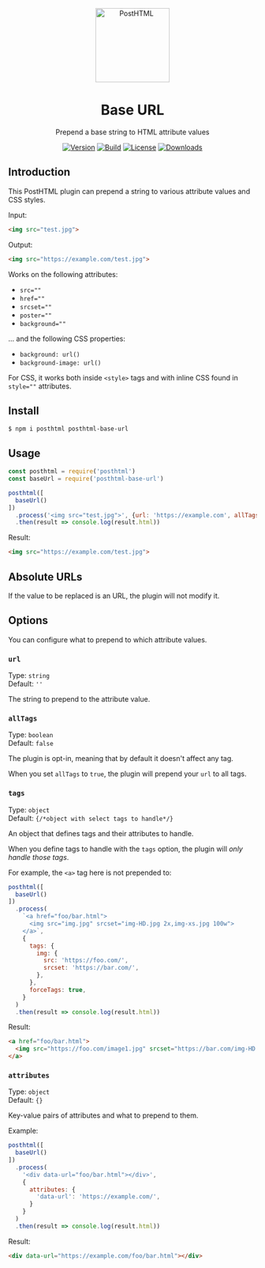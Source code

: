 <div align="center">
  <img width="150" height="150" alt="PostHTML" src="https://posthtml.github.io/posthtml/logo.svg">
  <h1>Base URL</h1>
  <p>Prepend a base string to HTML attribute values</p>

  [![Version][npm-version-shield]][npm]
  [![Build][github-ci-shield]][github-ci]
  [![License][license-shield]][license]
  [![Downloads][npm-stats-shield]][npm-stats]
</div>

## Introduction

This PostHTML plugin can prepend a string to various attribute values and CSS styles.

Input:

```html
<img src="test.jpg">
```

Output:

```html
<img src="https://example.com/test.jpg">
```

Works on the following attributes:

- `src=""`
- `href=""`
- `srcset=""`
- `poster=""`
- `background=""`

... and the following CSS properties:

- `background: url()`
- `background-image: url()`

For CSS, it works both inside `<style>` tags and with inline CSS found in `style=""` attributes.

## Install

```
$ npm i posthtml posthtml-base-url
```

## Usage

```js
const posthtml = require('posthtml')
const baseUrl = require('posthtml-base-url')

posthtml([
  baseUrl()
])
  .process('<img src="test.jpg">', {url: 'https://example.com', allTags: true})
  .then(result => console.log(result.html))
```

Result:

```html
<img src="https://example.com/test.jpg">
```

## Absolute URLs

If the value to be replaced is an URL, the plugin will not modify it.

## Options

You can configure what to prepend to which attribute values.

### `url`

Type: `string`\
Default: `''`

The string to prepend to the attribute value.

### `allTags`

Type: `boolean`\
Default: `false`

The plugin is opt-in, meaning that by default it doesn't affect any tag.

When you set `allTags` to `true`, the plugin will prepend your `url` to all tags.

### `tags`

Type: `object`\
Default: `{/*object with select tags to handle*/}`

An object that defines tags and their attributes to handle.

When you define tags to handle with the `tags` option, the plugin will _only handle those tags_.

For example, the `<a>` tag here is not prepended to:

```js
posthtml([
  baseUrl()
])
  .process(
    `<a href="foo/bar.html">
      <img src="img.jpg" srcset="img-HD.jpg 2x,img-xs.jpg 100w">
    </a>`, 
    {
      tags: {
        img: {
          src: 'https://foo.com/',
          srcset: 'https://bar.com/',
        },
      },
      forceTags: true,
    }
  )
  .then(result => console.log(result.html))
```

Result:

```html
<a href="foo/bar.html">
  <img src="https://foo.com/image1.jpg" srcset="https://bar.com/img-HD.jpg 2x, https://bar.com/img-xs.jpg 100w">
</a>
```

### `attributes`

Type: `object`\
Default: `{}`

Key-value pairs of attributes and what to prepend to them.

Example:

```js
posthtml([
  baseUrl()
])
  .process(
    '<div data-url="foo/bar.html"></div>', 
    {
      attributes: {
        'data-url': 'https://example.com/',
      }
    }
  )
  .then(result => console.log(result.html))
```

Result:

```html
<div data-url="https://example.com/foo/bar.html"></div>
```

[npm]: https://www.npmjs.com/package/posthtml-base-url
[npm-version-shield]: https://img.shields.io/npm/v/posthtml-base-url.svg
[npm-stats]: http://npm-stat.com/charts.html?package=posthtml-base-url
[npm-stats-shield]: https://img.shields.io/npm/dt/posthtml-base-url.svg
[github-ci]: https://github.com/posthtml/posthtml-base-url/actions/workflows/nodejs.yml
[github-ci-shield]: https://github.com/posthtml/posthtml-base-url/actions/workflows/nodejs.yml/badge.svg
[license]: ./license
[license-shield]: https://img.shields.io/npm/l/posthtml-base-url.svg
